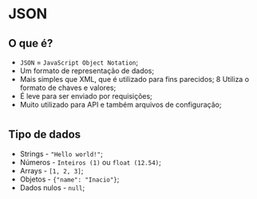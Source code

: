 # JSON
## O que é?
*   `JSON` = `JavaScript Object Notation`;
*   Um formato de representação de dados;
*   Mais simples que XML, que é utilizado para fins parecidos;
8   Utiliza o formato de chaves e valores;
*   É leve para ser enviado por requisições;
*   Muito utilizado para API e também arquivos de configuração;
#
## Tipo de dados
*   Strings - `"Hello world!"`;
*   Números - `Inteiros (1)` ou `float (12.54)`;
*   Arrays - `[1, 2, 3]`;
*   Objetos - `{"name": "Inacio"}`;
*   Dados nulos - `null`;